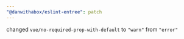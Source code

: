 ```yaml
---
"@danwithabox/eslint-entree": patch
---
```


changed `vue/no-required-prop-with-default` to `"warn"` from `"error"`
